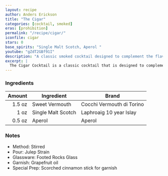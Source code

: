 ```yaml
---
layout: recipe
author: Anders Erickson
title: "The Cigar"
categories: [cocktail, smoked]
eras: [prohibition]
permalink: "/recipe/cigar/"
iconfile: cigar
stars: 0
base_spirits: "Single Malt Scotch, Aperol "
youtube: "gZdT2GBf91I"
description: "A classic smoked cocktail designed to complement the flavors of a cigar, typically made with dark spirits and sweet vermouth."
excerpt: |
  The Cigar Cocktail is a classic cocktail that is designed to complement the flavors of a cigar. It is typically made with a blend of dark spirits, such as whiskey or rum, and sweet vermouth.
---
```


### Ingredients

| Amount | Ingredient         | Brand                     |
| -----: | ------------------ | ------------------------- |
| 1.5 oz | Sweet Vermouth     | Cocchi Vermouth di Torino |
|   1 oz | Single Malt Scotch | Laphroaig 10 year Islay   |
| 0.5 oz | Aperol             | Aperol                    |

### Notes

- Method: Stirred
- Pour: Julep Strain
- Glassware: Footed Rocks Glass
- Garnish: Grapefruit oil
- Special Prep: Scorched cinnamon stick for garnish
